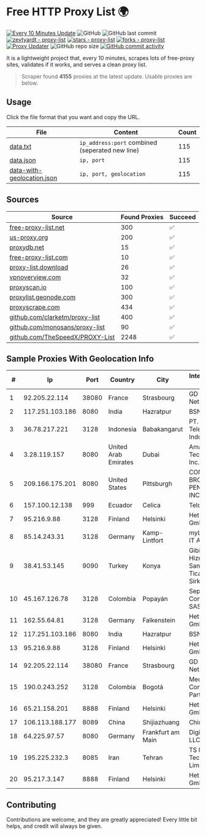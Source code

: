 
# Free HTTP Proxy List 🌍

[![Every 10 Minutes Update](https://github.com/mertguvencli/http-proxy-list/actions/workflows/main.yml/badge.svg?branch=main)](https://github.com/mertguvencli/http-proxy-list/actions/workflows/main.yml)
![GitHub](https://img.shields.io/github/license/mertguvencli/http-proxy-list)
![GitHub last commit](https://img.shields.io/github/last-commit/mertguvencli/http-proxy-list)
[![zevtyardt - proxy-list](https://img.shields.io/static/v1?label=zevtyardt&message=proxy-list&color=blue&logo=github)](https://github.com/zevtyardt/proxy-list "Go to GitHub repo")
[![stars - proxy-list](https://img.shields.io/github/stars/zevtyardt/proxy-list?style=social)](https://github.com/zevtyardt/proxy-list)
[![forks - proxy-list](https://img.shields.io/github/forks/zevtyardt/proxy-list?style=social)](https://github.com/zevtyardt/proxy-list)
[![Proxy Updater](https://github.com/zevtyardt/proxy-list/workflows/Proxy%20Updater/badge.svg)](https://github.com/zevtyardt/proxy-list/actions?query=workflow:"Proxy+Updater")
![GitHub repo size](https://img.shields.io/github/repo-size/zevtyardt/proxy-list)
[![GitHub commit activity](https://img.shields.io/github/commit-activity/m/zevtyardt/proxy-list?logo=commits)](https://github.com/zevtyardt/proxy-list/commits/main)

It is a lightweight project that, every 10 minutes, scrapes lots of free-proxy sites, validates if it works, and serves a clean proxy list.

> Scraper found **4155** proxies at the latest update. Usable proxies are below.

## Usage

Click the file format that you want and copy the URL.

|File|Content|Count|
|----|-------|-----|
|[data.txt](https://raw.githubusercontent.com/mertguvencli/http-proxy-list/main/proxy-list/data.txt)|`ip_address:port` combined (seperated new line)|115|
|[data.json](https://raw.githubusercontent.com/mertguvencli/http-proxy-list/main/proxy-list/data.json)|`ip, port`|115|
|[data-with-geolocation.json](https://raw.githubusercontent.com/mertguvencli/http-proxy-list/main/proxy-list/data-with-geolocation.json)|`ip, port, geolocation`|115|

## Sources

|Source|Found Proxies|Succeed|
|------|-------------|-------|
|[free-proxy-list.net](https://free-proxy-list.net)|300|✅|
|[us-proxy.org](https://www.us-proxy.org)|200|✅|
|[proxydb.net](http://proxydb.net)|15|✅|
|[free-proxy-list.com](https://free-proxy-list.com/?page=&port=&type%5B%5D=http&type%5B%5D=https&up_time=0&search=Search)|10|✅|
|[proxy-list.download](https://www.proxy-list.download/HTTP)|26|✅|
|[vpnoverview.com](https://vpnoverview.com/privacy/anonymous-browsing/free-proxy-servers)|32|✅|
|[proxyscan.io](https://www.proxyscan.io)|100|✅|
|[proxylist.geonode.com](https://proxylist.geonode.com/api/proxy-list?limit=300&page=1&sort_by=lastChecked&sort_type=desc&protocols=http,https)|300|✅|
|[proxyscrape.com](https://api.proxyscrape.com/v2/?request=displayproxies&protocol=http&timeout=10000&country=all&ssl=all&anonymity=all)|434|✅|
|[github.com/clarketm/proxy-list](https://raw.githubusercontent.com/clarketm/proxy-list/master/proxy-list-raw.txt)|400|✅|
|[github.com/monosans/proxy-list](https://raw.githubusercontent.com/monosans/proxy-list/main/proxies/http.txt)|90|✅|
|[github.com/TheSpeedX/PROXY-List](https://raw.githubusercontent.com/TheSpeedX/PROXY-List/master/http.txt)|2248|✅|


## Sample Proxies With Geolocation Info

|#|Ip|Port|Country|City|Internet Service Provider|
|-|--|----|-------|----|-------------------------|
|1|92.205.22.114|38080|France|Strasbourg|GD MASS Network|
|2|117.251.103.186|8080|India|Hazratpur|BSNL Internet|
|3|36.78.217.221|3128|Indonesia|Babakangarut|PT. Telekomunikasi Indonesia|
|4|3.28.119.157|8080|United Arab Emirates|Dubai|Amazon Technologies Inc.|
|5|209.166.175.201|8080|United States|Pittsburgh|CONTINENTAL BROADBAND PENNSYLVANIA, INC.|
|6|157.100.12.138|999|Ecuador|Celica|Telconet S.A|
|7|95.216.9.88|3128|Finland|Helsinki|Hetzner Online GmbH|
|8|85.14.243.31|3128|Germany|Kamp-Lintfort|myLoc managed IT AG|
|9|38.41.53.145|9090|Turkey|Konya|Gibirnet Iletisim Hizmetleri Sanayi VE Ticaret Limited Sirketi|
|10|45.167.126.78|3128|Colombia|Popayán|Sepcom Comunicaciones SAS|
|11|162.55.64.81|3128|Germany|Falkenstein|Hetzner Online GmbH|
|12|117.251.103.186|8080|India|Hazratpur|BSNL Internet|
|13|95.216.9.88|3128|Finland|Helsinki|Hetzner Online GmbH|
|14|92.205.22.114|38080|France|Strasbourg|GD MASS Network|
|15|190.0.243.252|3128|Colombia|Bogotá|Media Commerce Partners S.A|
|16|65.21.158.201|8888|Finland|Helsinki|Hetzner Online GmbH|
|17|106.113.188.177|8089|China|Shijiazhuang|Chinanet|
|18|64.225.97.57|8080|Germany|Frankfurt am Main|DigitalOcean, LLC|
|19|195.225.232.3|8085|Iran|Tehran|TS Information Technology Limited|
|20|95.217.3.147|8888|Finland|Helsinki|Hetzner Online GmbH|



## Contributing

Contributions are welcome, and they are greatly appreciated! Every
little bit helps, and credit will always be given.

